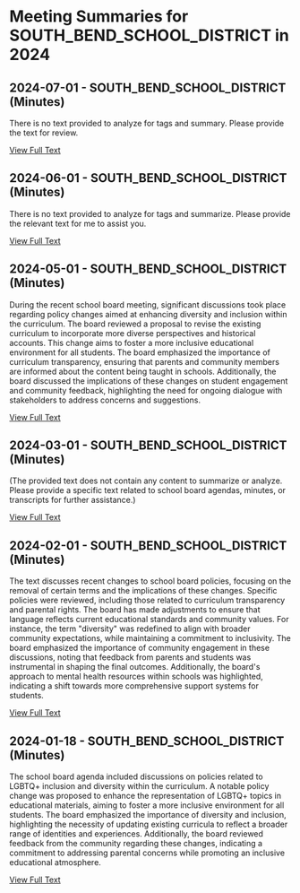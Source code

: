 # Meeting Summaries for SOUTH_BEND_SCHOOL_DISTRICT in 2024

## 2024-07-01 - SOUTH_BEND_SCHOOL_DISTRICT (Minutes)

There is no text provided to analyze for tags and summary. Please provide the text for review.

[View Full Text](https://raw.githubusercontent.com/VoronoiPerspectives/WashingtonStateSchoolBoardExplorer/refs/heads/main/data/countries/usa/states/wa/counties/pacific/school_boards/south_bend_school_district/2024/processed/2024-07-01-approvedmeeting-minutes.txt)

## 2024-06-01 - SOUTH_BEND_SCHOOL_DISTRICT (Minutes)

There is no text provided to analyze for tags and summarize. Please provide the relevant text for me to assist you.

[View Full Text](https://raw.githubusercontent.com/VoronoiPerspectives/WashingtonStateSchoolBoardExplorer/refs/heads/main/data/countries/usa/states/wa/counties/pacific/school_boards/south_bend_school_district/2024/processed/2024-06-01-approvedmeeting-minutes.txt)

## 2024-05-01 - SOUTH_BEND_SCHOOL_DISTRICT (Minutes)

During the recent school board meeting, significant discussions took place regarding policy changes aimed at enhancing diversity and inclusion within the curriculum. The board reviewed a proposal to revise the existing curriculum to incorporate more diverse perspectives and historical accounts. This change aims to foster a more inclusive educational environment for all students. The board emphasized the importance of curriculum transparency, ensuring that parents and community members are informed about the content being taught in schools. Additionally, the board discussed the implications of these changes on student engagement and community feedback, highlighting the need for ongoing dialogue with stakeholders to address concerns and suggestions.

[View Full Text](https://raw.githubusercontent.com/VoronoiPerspectives/WashingtonStateSchoolBoardExplorer/refs/heads/main/data/countries/usa/states/wa/counties/pacific/school_boards/south_bend_school_district/2024/processed/2024-05-01-approvedspecialboardmeeting-minutes.txt)

## 2024-03-01 - SOUTH_BEND_SCHOOL_DISTRICT (Minutes)

(The provided text does not contain any content to summarize or analyze. Please provide a specific text related to school board agendas, minutes, or transcripts for further assistance.)

[View Full Text](https://raw.githubusercontent.com/VoronoiPerspectives/WashingtonStateSchoolBoardExplorer/refs/heads/main/data/countries/usa/states/wa/counties/pacific/school_boards/south_bend_school_district/2024/processed/2024-03-01-minutes.txt)

## 2024-02-01 - SOUTH_BEND_SCHOOL_DISTRICT (Minutes)

The text discusses recent changes to school board policies, focusing on the removal of certain terms and the implications of these changes. Specific policies were reviewed, including those related to curriculum transparency and parental rights. The board has made adjustments to ensure that language reflects current educational standards and community values. For instance, the term "diversity" was redefined to align with broader community expectations, while maintaining a commitment to inclusivity. The board emphasized the importance of community engagement in these discussions, noting that feedback from parents and students was instrumental in shaping the final outcomes. Additionally, the board's approach to mental health resources within schools was highlighted, indicating a shift towards more comprehensive support systems for students.

[View Full Text](https://raw.githubusercontent.com/VoronoiPerspectives/WashingtonStateSchoolBoardExplorer/refs/heads/main/data/countries/usa/states/wa/counties/pacific/school_boards/south_bend_school_district/2024/processed/2024-02-01-workshop-minutes.txt)

## 2024-01-18 - SOUTH_BEND_SCHOOL_DISTRICT (Minutes)

The school board agenda included discussions on policies related to LGBTQ+ inclusion and diversity within the curriculum. A notable policy change was proposed to enhance the representation of LGBTQ+ topics in educational materials, aiming to foster a more inclusive environment for all students. The board emphasized the importance of diversity and inclusion, highlighting the necessity of updating existing curricula to reflect a broader range of identities and experiences. Additionally, the board reviewed feedback from the community regarding these changes, indicating a commitment to addressing parental concerns while promoting an inclusive educational atmosphere.

[View Full Text](https://raw.githubusercontent.com/VoronoiPerspectives/WashingtonStateSchoolBoardExplorer/refs/heads/main/data/countries/usa/states/wa/counties/pacific/school_boards/south_bend_school_district/2024/processed/2024-01-18-minutes.txt)

